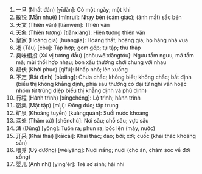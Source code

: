 1. 一旦 (Nhất đán) [yīdàn]: Có một ngày; một khi
2. 敏锐 (Mẫn nhuệ) [mǐnruì]: Nhạy bén (cảm giác); (ánh mắt) sắc bén
3. 天文 (Thiên văn) [tiānwén]: Thiên văn
4. 天象 (Thiên tượng) [tiānxiàng]: Hiện tượng thiên văn
5. 皇家 (Hoàng gia) [huángjiā]: Hoàng thất; hoàng gia; họ hàng nhà vua
6. 凑 (Tấu) [còu]: Tập hợp; gom góp; tụ tập; thu thập
7. 臭味相投 (Xú vị tương đầu) [chòuwēixiāngtóu]: Ngưu tầm ngưu, mã tầm mã; mùi thối hợp nhau; bọn xấu thường chơi chung với nhau
8. 起伏 (Khởi phục) [qǐfú]: Nhấp nhô; lên xuống
9. 不定 (Bất định) [bùdìng]: Chưa chắc; không biết; không chắc; bất định (biểu thị không khẳng định, phía sau thường có đại từ nghi vấn hoặc nhóm từ trùng điệp biểu thị khẳng định và phủ định)
10. 行程 (Hành trình) [xíngchéng]: Lộ trình; hành trình
11. 密集 (Mật tập) [mìjí]: Đông đúc; tập trung
12. 矿泉 (Khoáng tuyền) [kuàngquán]: Suối nước khoáng
13. 深处 (Thâm xứ) [shēnchù]: Nơi sâu; chỗ sâu; vực sâu
14. 涌 (Dũng) [yǒng]: Tuôn ra; phun ra; bốc lên (mây, nước)
15. 开采 (Khai thái) [kāicǎi]: Khai thác; đào; bới; xới; cuốc (khai thác khoáng sản)
16. 喂养 (Uý dưỡng) [wèiyǎng]: Nuôi nấng; nuôi (cho ăn, chăm sóc về đời sống)
17. 婴儿 (Anh nhi) [yīng'ér]: Trẻ sơ sinh; hài nhi